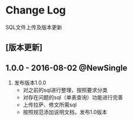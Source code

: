 # Change Log
SQL文件上传及版本更新

## [版本更新]

## 1.0.0 - 2016-08-02 @NewSingle

1. 发布版本1.0.0
	 * 对之前的sql进行整理，按照要求分类
	 * 对存在问题的sql（单表查询）功能进行完善
	 * 上传拉萨、修文所需sql
	 * 按照规范添加说明文档，发布1.0版本
		  

